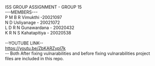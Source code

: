 ISS GROUP ASSIGNMENT - GROUP 15
</br>
---MEMBERS---</br>
P M B R Vimukthi -20021097 </br>
N D Usliyanage - 20021072 </br>
L D R N Gunawardana - 20020432 </br>
K R N S Kahatapitiya - 20020538 </br>
</br>
--YOUTUBE LINK--</br>
https://youtu.be/ZbKARZypI7k
</br>
-- Both After fixing vulnarabilities and before fixing vulnarabilities project files are included in this repo. 

